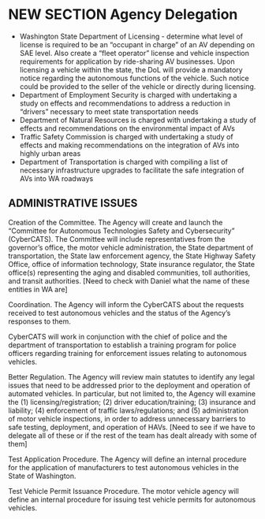 # NEW SECTION Agency Delegation

- Washington State Department of Licensing - determine what level of license is required to be an “occupant in charge” of an AV depending on SAE level. Also create a “fleet operator” license and vehicle inspection requirements for application by ride-sharing AV businesses. Upon licensing a vehicle within the state, the DoL will provide a mandatory notice regarding the autonomous functions of the vehicle. Such notice could be provided to the seller of the vehicle or directly during licensing. 
- Department of Employment Security is charged with undertaking a study on effects and recommendations to address a reduction in “drivers” necessary to meet state transportation needs
- Department of Natural Resources is charged with undertaking a study of effects and recommendations on the environmental impact of AVs
- Traffic Safety Commission is charged with undertaking a study of effects and making recommendations on the integration of AVs into highly urban areas
- Department of Transportation is charged with compiling a list of necessary infrastructure upgrades to facilitate the safe integration of AVs into WA roadways


## ADMINISTRATIVE ISSUES


Creation of the Committee. The Agency will create and launch the “Committee for Autonomous Technologies Safety and Cybersecurity” (CyberCATS). The Committee will include representatives from the governor’s office, the motor vehicle administration, the State department of transportation, the State law enforcement agency, the State Highway Safety Office, office of information technology, State insurance regulator, the State office(s) representing the aging and disabled communities, toll authorities, and transit authorities. [Need to check with Daniel what the name of these entities in WA are]

Coordination. The Agency will inform the CyberCATS about the requests received to test autonomous vehicles and the status of the Agency’s responses to them.

CyberCATS will work in conjunction with the chief of police and the department of transportation to establish a training program for police officers regarding training for enforcement issues relating to autonomous vehicles.

Better Regulation. The Agency will review main statutes to identify any legal issues that need to be addressed prior to the deployment and operation of automated vehicles. In particular, but not limited to, the Agency will examine the (1) licensing/registration; (2) driver education/training; (3) insurance and liability; (4) enforcement of traffic laws/regulations; and (5) administration of motor vehicle inspections, in order to address unnecessary barriers to safe testing, deployment, and operation of HAVs. [Need to see if we have to delegate all of these or if the rest of the team has dealt already with some of them]

Test Application Procedure. The Agency will define an internal procedure for the application of manufacturers to test autonomous vehicles in the State of Washington. 

Test Vehicle Permit Issuance Procedure. The motor vehicle agency will define an internal procedure for issuing test vehicle permits for autonomous vehicles.
